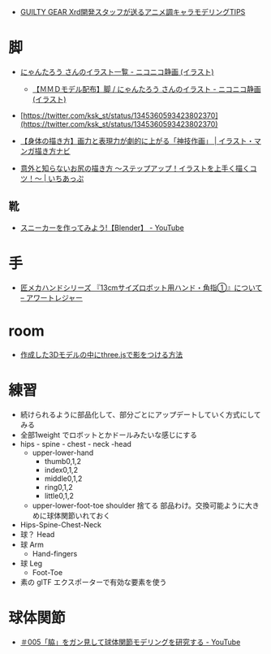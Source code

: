 - [GUILTY GEAR Xrd開発スタッフが送るアニメ調キャラモデリングTIPS](https://www.slideshare.net/ASW_Yokohama/guilty-gear-xrdtips-124324946)

# 脚
- [にゃんたろう さんのイラスト一覧 - ニコニコ静画 (イラスト)](https://seiga.nicovideo.jp/user/illust/2849610) 
	- [【ＭＭＤモデル配布】脚 / にゃんたろう さんのイラスト - ニコニコ静画 (イラスト)](https://seiga.nicovideo.jp/seiga/im5164519)

- [https://twitter.com/ksk_st/status/1345360593423802370](https://twitter.com/ksk_st/status/1345360593423802370)
- [【身体の描き方】画力と表現力が劇的に上がる「神技作画」 | イラスト・マンガ描き方ナビ](https://www.clipstudio.net/oekaki/archives/152526)
- [意外と知らないお尻の描き方 ～ステップアップ！イラストを上手く描くコツ！～ | いちあっぷ](https://ichi-up.net/2022/05) 

## 靴
- [スニーカーを作ってみよう!【Blender】 - YouTube](https://www.youtube.com/watch?v=QMhK0yW94QY&ab_channel=Jump%21Jun3Dch)

 # 手
 - [匠メカハンドシリーズ 『13cmサイズロボット用ハンド・角指①』について – アワートレジャー](http://ourtreasure.co.jp/2017/08/25/%E5%8C%A0%E3%83%A1%E3%82%AB%E3%83%8F%E3%83%B3%E3%83%89%E3%82%B7%E3%83%AA%E3%83%BC%E3%82%BA-%E3%80%8E13cm%E3%82%B5%E3%82%A4%E3%82%BA%E3%83%AD%E3%83%9C%E3%83%83%E3%83%88%E7%94%A8%E3%83%8F%E3%83%B3-2/)
 
# room
- [作成した3Dモデルの中にthree.jsで影をつける方法](https://zenn.dev/kaito_takase/articles/c96c2ed77fbaee)

# 練習
- 続けられるように部品化して、部分ごとにアップデートしていく方式にしてみる
- 全部1weight でロボットとかドールみたいな感じにする
- hips - spine - chest - neck -head
	- upper-lower-hand
		- thumb0,1,2
		- index0,1,2
		- middle0,1,2
		- ring0,1,2
		- little0,1,2
	- upper-lower-foot-toe
shoulder 捨てる
部品わけ。交換可能ように大きめに球体関節いれておく
- Hips-Spine-Chest-Neck	
- 球？ Head
- 球 Arm
	- Hand-fingers
- 球 Leg 
	- Foot-Toe		
- 素の glTF エクスポーターで有効な要素を使う

# 球体関節
- [＃005「脇」をガン見して球体関節モデリングを研究する - YouTube](https://www.youtube.com/watch?v=RA-v2-SVHiA&ab_channel=onitikuTRAIN)
